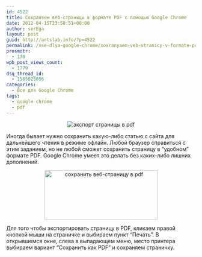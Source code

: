 ```yaml
---
id: 4522
title: Сохраняем веб-страницы в формате PDF с помощью Google Сhrome
date: 2012-04-15T23:58:51+00:00
author: serEga
layout: post
guid: http://artslab.info/?p=4522
permalink: /vse-dlya-google-chrome/soxranyaem-veb-stranicy-v-formate-pdf-s-pomoshhyu-google-shrome/
prosmotr:
  - 170
wpb_post_views_count:
  - 1779
dsq_thread_id:
  - 1565025056
categories:
  - Все для Google Chrome
tags:
  - google chrome
  - pdf
---
```

<center>
  <img src="{{site.img_cdn}}/webpage_to_pdf_googlechrome.jpg" alt="экспорт страницы в pdf" title="webpage_to_pdf_googlechrome" class="aligncenter size-medium wp-image-4524" srcset="{{site.img_cdn}}/webpage_to_pdf_googlechrome.jpg 356w, {{site.img_cdn}}/webpage_to_pdf_googlechrome-300x168.jpg 300w" sizes="(max-width: 356px) 100vw, 356px" />
</center>

Иногда бывает нужно сохранить какую-либо статью с сайта для дальнейшего чтения в режиме офлайн. Любой браузер справиться с этим заданием, но не любой сможет сохранить страницу в &#8220;удобном&#8221; формате PDF. Google Chrome умеет это делать без каких-либо лишних дополнений.

<center>
  <a href="{{site.img_cdn}}/save_as_pdf.jpg"><img src="{{site.img_cdn}}/save_as_pdf-300x131.jpg" alt="сохранить веб-страницу в pdf" title="save_as_pdf" width="300" height="131" class="aligncenter size-medium wp-image-4523" srcset="{{site.img_cdn}}/save_as_pdf-300x131.jpg 300w, {{site.img_cdn}}/save_as_pdf.jpg 1015w" sizes="(max-width: 300px) 100vw, 300px" /></a>
</center>

Для того чтобы экспортировать страницу в PDF, кликаем правой кнопкой мыши на страничке и выбираем пункт &#8220;Печать&#8221;. В открывшемся окне, слева в выпадающем меню, место принтера выбираем вариант &#8220;Сохранить как PDF&#8221; и сохраняем страничку.